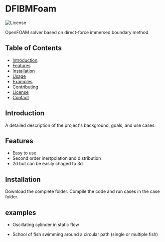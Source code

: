 # DFIBMFoam

![License](https://img.shields.io/badge/license-MIT-blue.svg) 

OpenFOAM solver based on direct-force immersed boundary method.

## Table of Contents

- [Introduction](#introduction)
- [Features](#features)
- [Installation](#installation)
- [Usage](#usage)
- [Examples](#examples)
- [Contributing](#contributing)
- [License](#license)
- [Contact](#contact)

## Introduction

A detailed description of the project's background, goals, and use cases.

## Features

- Easy to use
- Second order inertpolation and distribution
- 2d but can be easily chaged to 3d

## Installation

Download the complete folder. Compile the code and run cases in the case folder.

## examples
- Oscillating cylinder in static flow

- School of fish swimming around a circular path (single or multiple fish)
